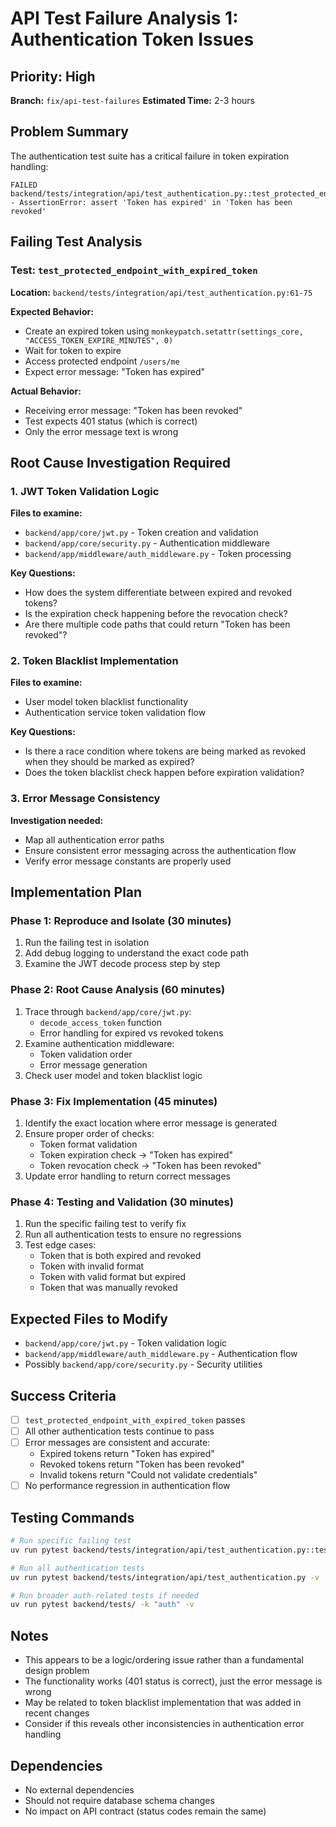 # API Test Failure Analysis 1: Authentication Token Issues

## Priority: High
**Branch:** `fix/api-test-failures`
**Estimated Time:** 2-3 hours

## Problem Summary

The authentication test suite has a critical failure in token expiration handling:

```
FAILED backend/tests/integration/api/test_authentication.py::test_protected_endpoint_with_expired_token 
- AssertionError: assert 'Token has expired' in 'Token has been revoked'
```

## Failing Test Analysis

### Test: `test_protected_endpoint_with_expired_token`
**Location:** `backend/tests/integration/api/test_authentication.py:61-75`

**Expected Behavior:**
- Create an expired token using `monkeypatch.setattr(settings_core, "ACCESS_TOKEN_EXPIRE_MINUTES", 0)`
- Wait for token to expire
- Access protected endpoint `/users/me` 
- Expect error message: "Token has expired"

**Actual Behavior:**
- Receiving error message: "Token has been revoked"
- Test expects 401 status (which is correct)
- Only the error message text is wrong

## Root Cause Investigation Required

### 1. JWT Token Validation Logic
**Files to examine:**
- `backend/app/core/jwt.py` - Token creation and validation
- `backend/app/core/security.py` - Authentication middleware
- `backend/app/middleware/auth_middleware.py` - Token processing

**Key Questions:**
- How does the system differentiate between expired and revoked tokens?
- Is the expiration check happening before the revocation check?
- Are there multiple code paths that could return "Token has been revoked"?

### 2. Token Blacklist Implementation
**Files to examine:**
- User model token blacklist functionality
- Authentication service token validation flow

**Key Questions:**
- Is there a race condition where tokens are being marked as revoked when they should be marked as expired?
- Does the token blacklist check happen before expiration validation?

### 3. Error Message Consistency
**Investigation needed:**
- Map all authentication error paths
- Ensure consistent error messaging across the authentication flow
- Verify error message constants are properly used

## Implementation Plan

### Phase 1: Reproduce and Isolate (30 minutes)
1. Run the failing test in isolation
2. Add debug logging to understand the exact code path
3. Examine the JWT decode process step by step

### Phase 2: Root Cause Analysis (60 minutes)
1. Trace through `backend/app/core/jwt.py`:
   - `decode_access_token` function
   - Error handling for expired vs revoked tokens
2. Examine authentication middleware:
   - Token validation order
   - Error message generation
3. Check user model and token blacklist logic

### Phase 3: Fix Implementation (45 minutes)
1. Identify the exact location where error message is generated
2. Ensure proper order of checks:
   - Token format validation
   - Token expiration check → "Token has expired"
   - Token revocation check → "Token has been revoked"
3. Update error handling to return correct messages

### Phase 4: Testing and Validation (30 minutes)
1. Run the specific failing test to verify fix
2. Run all authentication tests to ensure no regressions
3. Test edge cases:
   - Token that is both expired and revoked
   - Token with invalid format
   - Token with valid format but expired
   - Token that was manually revoked

## Expected Files to Modify

- `backend/app/core/jwt.py` - Token validation logic
- `backend/app/middleware/auth_middleware.py` - Authentication flow
- Possibly `backend/app/core/security.py` - Security utilities

## Success Criteria

- [ ] `test_protected_endpoint_with_expired_token` passes
- [ ] All other authentication tests continue to pass
- [ ] Error messages are consistent and accurate:
  - Expired tokens return "Token has expired"
  - Revoked tokens return "Token has been revoked"
  - Invalid tokens return "Could not validate credentials"
- [ ] No performance regression in authentication flow

## Testing Commands

```bash
# Run specific failing test
uv run pytest backend/tests/integration/api/test_authentication.py::test_protected_endpoint_with_expired_token -v

# Run all authentication tests
uv run pytest backend/tests/integration/api/test_authentication.py -v

# Run broader auth-related tests if needed
uv run pytest backend/tests/ -k "auth" -v
```

## Notes

- This appears to be a logic/ordering issue rather than a fundamental design problem
- The functionality works (401 status is correct), just the error message is wrong
- May be related to token blacklist implementation that was added in recent changes
- Consider if this reveals other inconsistencies in authentication error handling

## Dependencies

- No external dependencies
- Should not require database schema changes
- No impact on API contract (status codes remain the same)